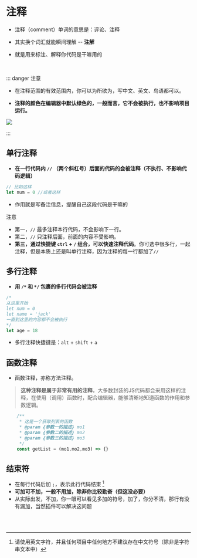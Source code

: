 # 注释

- 注释（comment）单词的意思是：评论、注释

- 其实换个词汇就能瞬间理解  -- **注解** 

- 就是用来标注、解释你代码是干嘛用的

<br/>


::: danger <Badge type='warning'>注意</Badge>

- 在注释范围的有效范围内，你可以为所欲为，写中文、英文、鸟语都可以。

- **注释的颜色在编辑器中默认绿色的，一般而言，它不会被执行，也不影响项目运行。**

![](/notesPic/202403080305.png)

:::

## 单行注释



- **在一行代码内  `//` （两个斜杠号）后面的代码的会被注释（不执行、不影响代码逻辑）**

```javascript
// 比如这样
let num = 0 //或者这样
```

- 作用就是写备注信息，提醒自己这段代码是干嘛的


<Badge type='danger'>注意</Badge>

- 第一，`//` 最多注释本行代码，不会影响下一行。
- 第二，`//` 只注释后面，前面的内容不受影响。
- **第三，通过快捷键 `ctrl` + `/` 组合，可以快速注释代码**。你可选中很多行，一起注释，但是本质上还是叫单行注释，因为注释的每一行都加了`//`

## 多行注释

- **用 `/*` 和 `*/` 包裹的多行代码会被注释**

```javascript
/*
从这里开始
let num = 0
let name = 'jack'
一直到这里的内容都不会被执行
*/
let age = 18
```
- 多行注释快捷键是：`alt` + `shift` + `a`

## 函数注释

- 函数注释，亦称方法注释。

> **这种注释是属于非常有用的注释**，大多数封装的JS代码都会采用这样的注释，在使用（调用）函数时，配合编辑器，能够清晰地知道函数的作用和参数逻辑。

```javascript
    /**
     * 这是一个获取列表的函数
     * @param {参数一的描述} mo1 
     * @param {参数二的描述} mo2 
     * @param {参数三的描述} mo3 
     */
    const getList = (mo1,mo2,mo3) => {}

```

## 结束符

- 在每行代码后加 `;`，表示此行代码结束 [^q1]  
- **可加可不加，一般不用加，除非你比较勤奋（但这没必要）**
- 从实际出发，不加，你一眼可以看见多加的符号，加了，你分不清，那行有没有漏加，当然插件可以解决这问题

<br/>

<br/>

[^q1]: 请使用英文字符，并且任何项目中任何地方不建议存在中文符号（除非是字符串文本中）